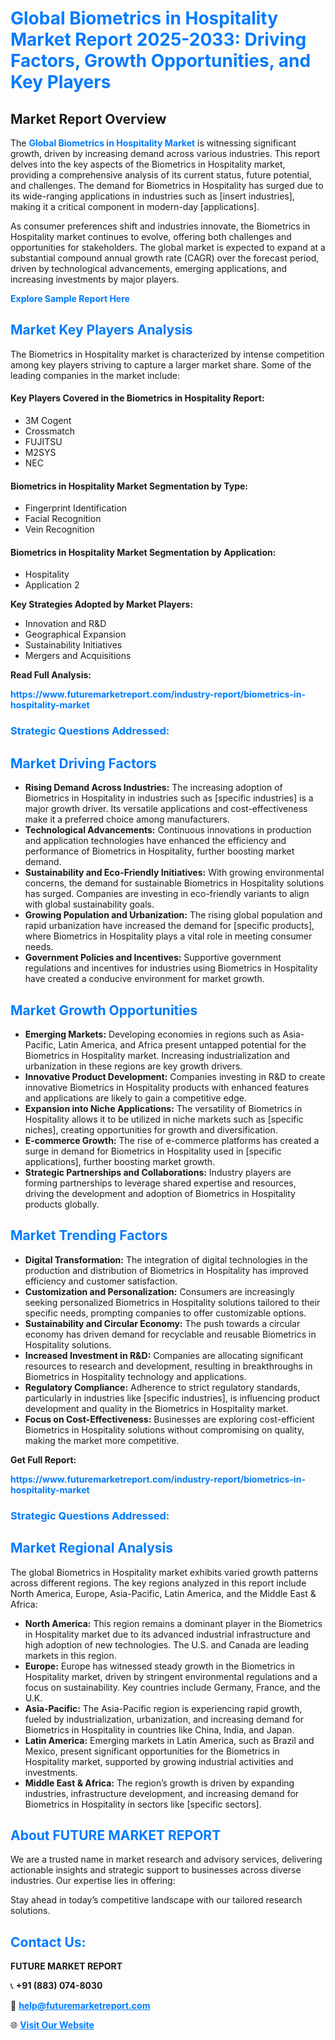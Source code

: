 <h1 style="color: #007BFF;">Global Biometrics in Hospitality Market Report 2025-2033: Driving Factors, Growth Opportunities, and Key Players</h1>

<section id="overview">
<h2>Market Report Overview</h2>
<p>The <a href="https://www.futuremarketreport.com/industry-report/biometrics-in-hospitality-market" style="color: #007BFF; text-decoration: none;"><strong>Global Biometrics in Hospitality Market</strong></a> is witnessing significant growth, driven by increasing demand across various industries. This report delves into the key aspects of the Biometrics in Hospitality market, providing a comprehensive analysis of its current status, future potential, and challenges. The demand for Biometrics in Hospitality has surged due to its wide-ranging applications in industries such as [insert industries], making it a critical component in modern-day [applications].</p>
<p>As consumer preferences shift and industries innovate, the Biometrics in Hospitality market continues to evolve, offering both challenges and opportunities for stakeholders. The global market is expected to expand at a substantial compound annual growth rate (CAGR) over the forecast period, driven by technological advancements, emerging applications, and increasing investments by major players.</p>
</section>

<section id="overview">
<p><a href="https://www.futuremarketreport.com/request-sample/reportId=64010" style="color: #007BFF; text-decoration: none;"><strong>Explore Sample Report Here</strong></a></p>
</section>

<section id="key-players">
<h2 style="color: #007BFF;">Market Key Players Analysis</h2>
<p>The Biometrics in Hospitality market is characterized by intense competition among key players striving to capture a larger market share. Some of the leading companies in the market include:</p>
<h4>Key Players Covered in the Biometrics in Hospitality Report:</h4>
<ul><li>3M Cogent</li><li>Crossmatch</li><li>FUJITSU</li><li>M2SYS</li><li>NEC</li></ul>
<h4>Biometrics in Hospitality Market Segmentation by Type:</h4>
<ul><li>Fingerprint Identification</li><li>Facial Recognition</li><li>Vein Recognition</li></ul>

<h4>Biometrics in Hospitality Market Segmentation by Application:</h4>
<ul><li>Hospitality</li><li>Application 2</li></ul>
<p><strong>Key Strategies Adopted by Market Players:</strong></p>
<ul>
<li>Innovation and R&D</li>
<li>Geographical Expansion</li>
<li>Sustainability Initiatives</li>
<li>Mergers and Acquisitions</li>
</ul>
</section>

<section>
<p><strong>Read Full Analysis: </strong></p><a href="https://www.futuremarketreport.com/industry-report/biometrics-in-hospitality-market" style="color: #007BFF; text-decoration: none;"><strong>https://www.futuremarketreport.com/industry-report/biometrics-in-hospitality-market</strong></a>
<h3 style="color: #007BFF;">Strategic Questions Addressed:</h3>
</section>

<section id="driving-factors">
<h2 style="color: #007BFF;">Market Driving Factors</h2>
<ul>
<li><strong>Rising Demand Across Industries:</strong> The increasing adoption of Biometrics in Hospitality in industries such as [specific industries] is a major growth driver. Its versatile applications and cost-effectiveness make it a preferred choice among manufacturers.</li>
<li><strong>Technological Advancements:</strong> Continuous innovations in production and application technologies have enhanced the efficiency and performance of Biometrics in Hospitality, further boosting market demand.</li>
<li><strong>Sustainability and Eco-Friendly Initiatives:</strong> With growing environmental concerns, the demand for sustainable Biometrics in Hospitality solutions has surged. Companies are investing in eco-friendly variants to align with global sustainability goals.</li>
<li><strong>Growing Population and Urbanization:</strong> The rising global population and rapid urbanization have increased the demand for [specific products], where Biometrics in Hospitality plays a vital role in meeting consumer needs.</li>
<li><strong>Government Policies and Incentives:</strong> Supportive government regulations and incentives for industries using Biometrics in Hospitality have created a conducive environment for market growth.</li>
</ul>
</section>

<section id="growth-opportunities">
<h2 style="color: #007BFF;">Market Growth Opportunities</h2>
<ul>
<li><strong>Emerging Markets:</strong> Developing economies in regions such as Asia-Pacific, Latin America, and Africa present untapped potential for the Biometrics in Hospitality market. Increasing industrialization and urbanization in these regions are key growth drivers.</li>
<li><strong>Innovative Product Development:</strong> Companies investing in R&D to create innovative Biometrics in Hospitality products with enhanced features and applications are likely to gain a competitive edge.</li>
<li><strong>Expansion into Niche Applications:</strong> The versatility of Biometrics in Hospitality allows it to be utilized in niche markets such as [specific niches], creating opportunities for growth and diversification.</li>
<li><strong>E-commerce Growth:</strong> The rise of e-commerce platforms has created a surge in demand for Biometrics in Hospitality used in [specific applications], further boosting market growth.</li>
<li><strong>Strategic Partnerships and Collaborations:</strong> Industry players are forming partnerships to leverage shared expertise and resources, driving the development and adoption of Biometrics in Hospitality products globally.</li>
</ul>
</section>

<section id="trending-factors">
<h2 style="color: #007BFF;">Market Trending Factors</h2>
<ul>
<li><strong>Digital Transformation:</strong> The integration of digital technologies in the production and distribution of Biometrics in Hospitality has improved efficiency and customer satisfaction.</li>
<li><strong>Customization and Personalization:</strong> Consumers are increasingly seeking personalized Biometrics in Hospitality solutions tailored to their specific needs, prompting companies to offer customizable options.</li>
<li><strong>Sustainability and Circular Economy:</strong> The push towards a circular economy has driven demand for recyclable and reusable Biometrics in Hospitality solutions.</li>
<li><strong>Increased Investment in R&D:</strong> Companies are allocating significant resources to research and development, resulting in breakthroughs in Biometrics in Hospitality technology and applications.</li>
<li><strong>Regulatory Compliance:</strong> Adherence to strict regulatory standards, particularly in industries like [specific industries], is influencing product development and quality in the Biometrics in Hospitality market.</li>
<li><strong>Focus on Cost-Effectiveness:</strong> Businesses are exploring cost-efficient Biometrics in Hospitality solutions without compromising on quality, making the market more competitive.</li>
</ul>
</section>

<section>
<p><strong>Get Full Report: </strong></p><a href="https://www.futuremarketreport.com/industry-report/biometrics-in-hospitality-market" style="color: #007BFF; text-decoration: none;"><strong>https://www.futuremarketreport.com/industry-report/biometrics-in-hospitality-market</strong></a>
<h3 style="color: #007BFF;">Strategic Questions Addressed:</h3>
</section>


<section id="regional-analysis">
<h2 style="color: #007BFF;">Market Regional Analysis</h2>
<p>The global Biometrics in Hospitality market exhibits varied growth patterns across different regions. The key regions analyzed in this report include North America, Europe, Asia-Pacific, Latin America, and the Middle East & Africa:</p>
<ul>
<li><strong>North America:</strong> This region remains a dominant player in the Biometrics in Hospitality market due to its advanced industrial infrastructure and high adoption of new technologies. The U.S. and Canada are leading markets in this region.</li>
<li><strong>Europe:</strong> Europe has witnessed steady growth in the Biometrics in Hospitality market, driven by stringent environmental regulations and a focus on sustainability. Key countries include Germany, France, and the U.K.</li>
<li><strong>Asia-Pacific:</strong> The Asia-Pacific region is experiencing rapid growth, fueled by industrialization, urbanization, and increasing demand for Biometrics in Hospitality in countries like China, India, and Japan.</li>
<li><strong>Latin America:</strong> Emerging markets in Latin America, such as Brazil and Mexico, present significant opportunities for the Biometrics in Hospitality market, supported by growing industrial activities and investments.</li>
<li><strong>Middle East & Africa:</strong> The region’s growth is driven by expanding industries, infrastructure development, and increasing demand for Biometrics in Hospitality in sectors like [specific sectors].</li>
</ul>
</section>

<footer>
<h2 style="color: #007BFF;">About FUTURE MARKET REPORT</h2>
<p>We are a trusted name in market research and advisory services, delivering actionable insights and strategic support to businesses across diverse industries. Our expertise lies in offering:</p>

<p>Stay ahead in today’s competitive landscape with our tailored research solutions.</p>

<h2 style="color: #007BFF;">Contact Us:</h2>
<p><strong>FUTURE MARKET REPORT</strong></p>
<p>📞 <strong>+91 (883) 074-8030</strong></p>
<p>📧 <strong><a href="mailto:help@futuremarketreport.com" style="color: #007BFF;">help@futuremarketreport.com</a></strong></p>
<p>🌐 <strong><a href="https://www.futuremarketreport.com/" style="color: #007BFF;">Visit Our Website</a></strong></p>
</footer>
